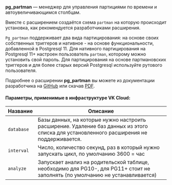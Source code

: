 **pg_partman** — менеджер для управления партициями по времени и автоувеличивающимся столбцам.

Вместе с расширением создаётся схема `partman` на которую происходит установка, как рекомендуется разработчиками расширения.

`Pg_partman` поддерживает два вида партицирования: на основе своих собственных триггеров и нативное - на основе функциональности, добавленной в Postgresql 11. Для нативного партицирования на Postgresql 11+ настроен пользователь `partman`, которому можно установить свой пароль. Для партицирования на основе партмановских триггеров и для более старых версий Postgresql используйте рутового пользователя.

Подробнее о расширении **pg_partman** вы можете из документации разработчика на [GitHub](https://github.com/pgpartman/pg_partman) или скачав [PDF](https://access.crunchydata.com/documentation/pg-partman/4.6.0/pdf/pg_partman.pdf).

#### Параметры, применимые в инфраструктуре VK Cloud:

|Название|Описание|
|---|---|
|`database`|Базы данных, на которые нужно настроить расширение. Удаление баз данных из этого списка для установленного расширения не поддерживается.|
|`interval`|Число, количество секунд, раз в который нужно запускать цикл, по умолчанию 3600 = час|
|`analyze`|Запускает анализ на родительской таблице, необходимо для PG10-, для PG11+ стоит не заполнять (по умолчанию не устанавливается)|
